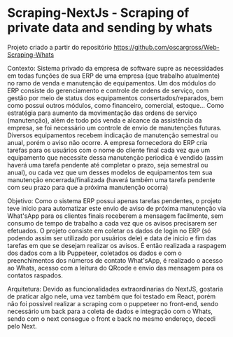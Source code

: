 # Scraping-NextJs - Scraping of private data and sending by whats
Projeto criado a partir do repositório https://github.com/oscargross/Web-Scraping-Whats

Contexto:
	Sistema privado da empresa de software supre as necessidades em todas funções de sua ERP de uma empresa (que trabalho atualmente) no ramo de venda e manutenção de equipamentos. Um dos módulos do ERP consiste do gerenciamento e controle de ordens de serviço, com gestão por meio de status dos equipamentos consertados/reparados, bem como possui outros módulos, como financeiro, comercial, estoque...
	Como estratégia para aumento da movimentação das ordens de serviço (manutenção), além de todo pós venda e alcance da assistência da empresa, se foi necessário um controle de envio de manutenções futuras. Diversos equipamentos recebem indicação de manutenção semestral ou anual, porém o aviso não ocorre. A empresa fornecedora do ERP cria tarefas para os usuários com o nome do cliente final cada vez que um equipamento que necessite dessa manutenção periodica é vendido (assim haverá uma tarefa pendente até completar o prazo, seja semestral ou anual), ou cada vez que um desses modelos de equipamentos tem sua manutenção encerrada/finalizada (haverá também uma tarefa pendente com seu prazo para que a próxima manutenção ocorra)
	
  Objetivo:
	Como o sistema ERP possui apenas tarefas pendentes, o projeto teve inicio para automatizar este envio de aviso de próxima manutenção via What'sApp para os clientes finais receberem a mensagem facilmente, sem consumo de tempo de trabalho a cada vez que os avisos precisarem ser efetuados.
	O projeto consiste em coletar os dados de login no ERP (só podendo assim ser utilizado por usuários dele) e data de inicio e fim das tarefas em que se desejam realizar os avisos. É então realizada a raspagem dos dados com a lib Puppeteer, coletados os dados e com o preenchimentos dos números de contato What'sApp, é realizado o acesso ao Whats, acesso com a leitura do QRcode e envio das mensagem para os contatos raspados.
  
  Arquitetura: Devido as funcionalidades extraordinarias do NextJS, gostaria de praticar algo nele, uma vez também que foi testado em React, porém não foi possível realizar a scraping com o puppeteer no front-end, sendo necessário um back para a coleta de dados e integração com o Whats, sendo com o next consegue o front e back no mesmo endereço, decedi pelo Next.
